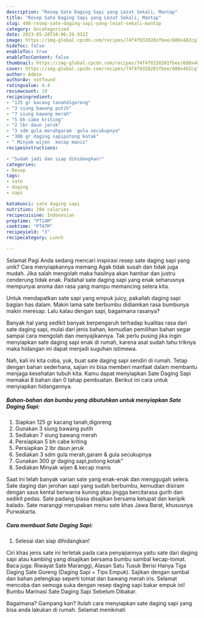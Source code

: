 ```yaml
---
description: "Resep Sate Daging Sapi yang Lezat Sekali, Mantap"
title: "Resep Sate Daging Sapi yang Lezat Sekali, Mantap"
slug: 488-resep-sate-daging-sapi-yang-lezat-sekali-mantap
category: Uncategorized
date: 2023-05-28T18:06:29.932Z
image: https://img-global.cpcdn.com/recipes/74f4f8328201fbee/680x482cq70/sate-daging-sapi-foto-resep-utama.jpg
hideToc: false
enableToc: true
enableTocContent: false
thumbnail: https://img-global.cpcdn.com/recipes/74f4f8328201fbee/680x482cq70/sate-daging-sapi-foto-resep-utama.jpg
cover: https://img-global.cpcdn.com/recipes/74f4f8328201fbee/680x482cq70/sate-daging-sapi-foto-resep-utama.jpg
author: Admin
authorAv: notfound
ratingvalue: 4.4
reviewcount: 19
recipeingredient:
- "125 gr kacang tanahdigoreng"
- "3 siung bawang putih"
- "7 siung bawang merah"
- "5 bh cabe kriting"
- "2 lbr daun jeruk"
- "3 sdm gula merahgaram  gula secukupnya"
- "300 gr daging sapipotong kotak"
- " Minyak wijen  kecap manis"
recipeinstructions:

- "Sudah jadi dan siap dihidangkan!"
categories:
- Resep
tags:
- sate
- daging
- sapi

katakunci: sate daging sapi 
nutrition: 284 calories
recipecuisine: Indonesian
preptime: "PT14M"
cooktime: "PT47M"
recipeyield: "3"
recipecategory: Lunch

---
```



Selamat Pagi Anda sedang mencari inspirasi resep sate daging sapi yang unik? Cara menyiapkannya memang Agak tidak susah dan tidak juga mudah. Jika salah mengolah maka hasilnya akan hambar dan justru cenderung tidak enak. Padahal sate daging sapi yang enak seharusnya mempunyai aroma dan rasa yang mampu memancing selera kita.


Untuk mendapatkan sate sapi yang empuk juicy, pakailah daging sapi bagian has dalam. Makin lama sate berbumbu didiamkan rasa bumbunya makin meresap. Lalu kalau dengan sapi, bagaimana rasanya?

Banyak hal yang sedikit banyak berpengaruh terhadap kualitas rasa dari sate daging sapi, mulai dari jenis bahan, kemudian pemilihan bahan segar sampai cara mengolah dan menyajikannya. Tak perlu pusing jika ingin menyiapkan sate daging sapi enak di rumah, karena asal sudah tahu triknya maka hidangan ini dapat menjadi suguhan istimewa.


Nah, kali ini kita coba, yuk, buat sate daging sapi sendiri di rumah. Tetap dengan bahan sederhana, sajian ini bisa memberi manfaat dalam membantu menjaga kesehatan tubuh kita. Kamu dapat menyiapkan Sate Daging Sapi memakai 8 bahan dan 0 tahap pembuatan. Berikut ini cara untuk menyiapkan hidangannya.

<!--inarticleads1-->

##### Bahan-bahan dan bumbu yang dibutuhkan untuk menyiapkan Sate Daging Sapi:

1. Siapkan 125 gr kacang tanah,digoreng
1. Gunakan 3 siung bawang putih
1. Sediakan 7 siung bawang merah
1. Persiapkan 5 bh cabe kriting
1. Persiapkan 2 lbr daun jeruk
1. Sediakan 3 sdm gula merah,garam &amp; gula secukupnya
1. Gunakan 300 gr daging sapi,potong kotak&#34;
1. Sediakan  Minyak wijen &amp; kecap manis


Saat ini telah banyak varian sate yang enak-enak dan menggugah selera. Sate daging dan jerohan sapi yang sudah berbumbu, kemudian disiram dengan saus kental berwarna kuning atau jingga bercitarasa gurih dan sedikit pedas. Sate padang biasa disajikan bersama ketupat dan keripik balado. Sate maranggi merupakan menu sate khas Jawa Barat, khususnya Purwakarta. 

<!--inarticleads2-->

##### Cara membuat Sate Daging Sapi:


1. Selesai dan siap dihidangkan!

Ciri khas jenis sate ini terletak pada cara penyajiannya yaitu sate dari daging sapi atau kambing yang disajikan bersama bumbu sambal kecap-tomat. Baca juga: Riwayat Sate Maranggi, Alasan Satu Tusuk Berisi Hanya Tiga Daging Sate Goreng (Daging Sapi + Tips Empuk). Sajikan dengan sambal dan bahan pelengkap seperti tomat dan bawang merah iris. Selamat mencoba dan semoga suka dengan resep daging sapi bakar empuk ini! Bumbu Marinasi Sate Daging Sapi Sebelum Dibakar. 

Bagaimana? Gampang kan? Itulah cara menyiapkan sate daging sapi yang bisa anda lakukan di rumah. Selamat menikmati
